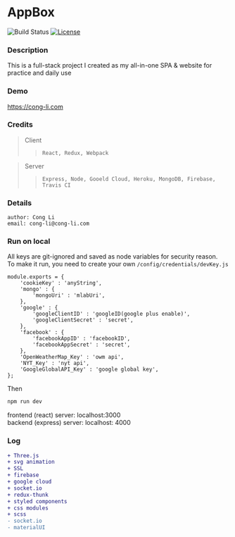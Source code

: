 AppBox
==============
![Build Status](https://travis-ci.org/lee5214/appbox.svg?branch=master)
[![License](http://img.shields.io/badge/license-mit-blue.svg?style=flat-square)](https://github.com/lee5214/appbox/master/LICENSE)



### Description
This is a full-stack project I created as my all-in-one SPA & website for practice and daily use


### Demo
https://cong-li.com


### Credits
>Client
>> `React, Redux, Webpack`

>Server
>> `Express, Node, Gooeld Cloud, Heroku, MongoDB, Firebase, Travis CI`

### Details
```
author: Cong Li
email: cong-li@cong-li.com
```

### Run on local

All keys are git-ignored and saved as node variables for security reason.
<br/>
To make it run, you need to create your own `/config/credentials/devKey.js`
```
module.exports = {
	'cookieKey' : 'anyString',
	'mongo' : {
		'mongoUri' : 'mlabUri',
	},
	'google' : {
		'googleClientID' : 'googleID(google plus enable)',
		'googleClientSecret' : 'secret',
	},
	'facebook' : {
		'facebookAppID' : 'facebookID',
		'facebookAppSecret' : 'secret',
	},
	'OpenWeatherMap_Key' : 'owm api',
	'NYT_Key' : 'nyt api',
	'GoogleGlobalAPI_Key' : 'google global key',
};
```
Then
```javascript
npm run dev
```
frontend (react) server: localhost:3000
<br />
backend (express) server: localhost: 4000

### Log

```diff
+ Three.js
+ svg animation
+ SSL
+ firebase
+ google cloud
+ socket.io
+ redux-thunk
+ styled components
+ css modules
+ scss
- socket.io
- materialUI
```
